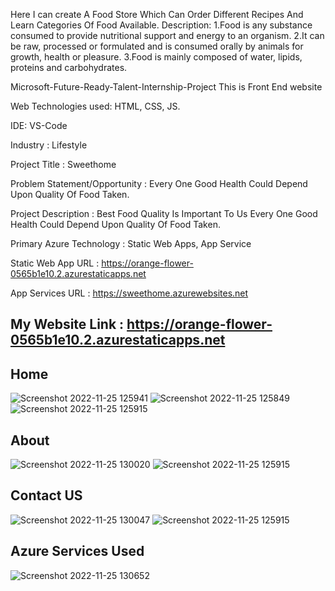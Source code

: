 Here I can create A Food Store Which Can Order Different Recipes And Learn Categories Of Food Available. Description: 1.Food is any substance consumed to provide nutritional support and energy to an organism. 2.It can be raw, processed or formulated and is consumed orally by animals for growth, health or pleasure. 3.Food is mainly composed of water, lipids, proteins and carbohydrates.

Microsoft-Future-Ready-Talent-Internship-Project This is Front End website

Web Technologies used: HTML, CSS, JS.

IDE: VS-Code

Industry : Lifestyle

Project Title : Sweethome

Problem Statement/Opportunity : Every One Good Health Could Depend Upon Quality Of Food Taken.

Project Description : Best Food Quality Is Important To Us Every One Good Health Could Depend Upon Quality Of Food Taken.

Primary Azure Technology : Static Web Apps, App Service

Static Web App URL : https://orange-flower-0565b1e10.2.azurestaticapps.net

App Services URL : https://sweethome.azurewebsites.net

## My Website Link : https://orange-flower-0565b1e10.2.azurestaticapps.net

## Home
![Screenshot 2022-11-25 125941](https://user-images.githubusercontent.com/116542707/203925458-75de904e-bf96-4fb6-baf8-6198bf851c37.jpg)
![Screenshot 2022-11-25 125849](https://user-images.githubusercontent.com/116542707/203925435-ea93ce36-6feb-48b7-882b-8d1d84289d3d.jpg)
![Screenshot 2022-11-25 125915](https://user-images.githubusercontent.com/116542707/203925456-bace601f-e8cf-4516-a366-d0d6a0c5c9bb.jpg)

## About
![Screenshot 2022-11-25 130020](https://user-images.githubusercontent.com/116542707/203925492-8e6ae4de-8925-4974-97aa-c8624a12da56.jpg)
![Screenshot 2022-11-25 125915](https://user-images.githubusercontent.com/116542707/203925522-f67e54de-8d20-42ed-89b3-ffa4a7317ba9.jpg)

## Contact US
![Screenshot 2022-11-25 130047](https://user-images.githubusercontent.com/116542707/203925591-8ef4bd9c-0f08-435c-bb5d-f6ab1b7d518b.jpg)
![Screenshot 2022-11-25 125915](https://user-images.githubusercontent.com/116542707/203925608-e1db688b-0e08-45af-a96b-508e4d965821.jpg)

## Azure Services Used
![Screenshot 2022-11-25 130652](https://user-images.githubusercontent.com/116542707/203926368-268b3694-765b-46f1-a36a-889eb33c83d0.jpg)


